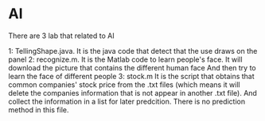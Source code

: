 # AI

There are 3 lab that related to AI

1: TellingShape.java. It is the java code that detect that the use draws on the panel
2: recognize.m. It is the Matlab code to learn people's face.
                It will download the picture that contains the different human face
                And then try to learn the face of different people
3: stock.m      It is the script that obtains that common companies' stock price from the .txt files 
                (which means it will delete the companies information that is not appear in another .txt file).
                And collect the information in a list for later predcition. There is no prediction method in this file.
